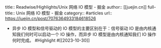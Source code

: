 title:: Readwise/Highlights/Unix 网络 IO 模型 - 掘金
author:: [[juejin.cn]]
full-title:: Unix 网络 IO 模型 - 掘金
category:: #articles
url:: https://juejin.cn/post/7076364933184618526
- 异步 IO 模型和信号驱动的 IO 模型的主要区别在于：信号驱动 IO 是由内核通知我们何时可以启动一个 IO 操作，而异步 IO 模型是由内核通知我们 IO 操作何时完成。 #Highlight #[[2023-10-30]]